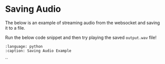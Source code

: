 # Saving Audio
The below is an example of streaming audio from the websocket and saving it to a file.

Run the below code snippet and then try playing the saved `output.wav` file!

```{literalinclude} ../../../../snippets/functional/save_audio.py
:language: python
:caption: Saving Audio Example
```
``

